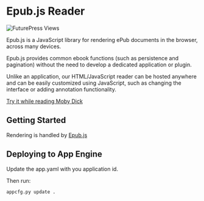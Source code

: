 Epub.js Reader
================================

![FuturePress Views](http://fchasen.com/futurepress/fp.png)

Epub.js is a JavaScript library for rendering ePub documents in the browser, across many devices.

Epub.js provides common ebook functions (such as persistence and pagination) without the need to develop a dedicated application or plugin.

Unlike an application, our HTML/JavaScript reader can be hosted anywhere and can be easily customized using JavaScript, such as changing the interface or adding annotation functionality.

[Try it while reading Moby Dick](http://epubjs-reader.appspot.com/)

Getting Started
-------------------------

Rendering is handled by [Epub.js](http://futurepress.github.com/epub.js/)

Deploying to App Engine
-------------------------

Update the app.yaml with you application id.

Then run:
```
appcfg.py update .
```